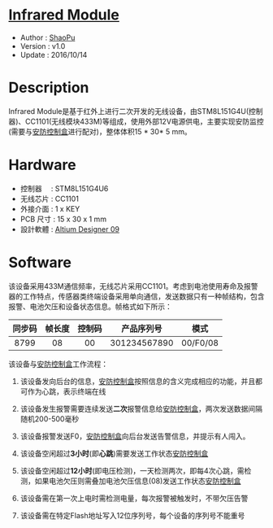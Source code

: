
# [**Infrared Module**](https://github.com/Shaopus/InfraredModule/)

* Author  : [ShaoPu](https://github.com/Shaopus)
* Version : v1.0
* Update  : 2016/10/14

Description
========
Infrared Module是基于红外上进行二次开发的无线设备，由STM8L151G4U(控制器)、CC1101(无线模块433M)等组成，使用外部12V电源供电，主要实现安防监控(需要与[安防控制盒](https://github.com/Shaopus/CloudSecurityBox)进行配对)，整体体积15 * 30* 5 mm。

Hardware
========
* 控制器　  : STM8L151G4U6
* 无线芯片  : CC1101
* 外接介面  : 1 x KEY
* PCB 尺寸 : 15 x 30 x 1 mm
* 設計軟體  : [Altium Designer 09](http://www.altium.com/en/products/altium-designer)

Software
========

该设备采用433M通信频率，无线芯片采用CC1101。考虑到电池使用寿命及报警器的工作特点，传感器类终端设备采用单向通信，发送数据只有一种帧结构，包含报警、电池欠压和设备状态信息。帧格式如下所示：

| 同步码  | 帧长度  | 控制码  |    产品序列号     |    模式    |
| :--: | :--: | :--: | :----------: | :------: |
| 8799 |  08  |  00  | 301234567890 | 00/F0/08 |

该设备与[安防控制盒](https://github.com/Shaopus/CloudSecurityBox)工作流程：

1. 该设备发向后台的信息，[安防控制盒](https://github.com/Shaopus/CloudSecurityBox)按照信息的含义完成相应的功能，并且都可作为心跳，表示终端在线

2. 该设备发生报警需要连续发送**二次**报警信息给[安防控制盒](https://github.com/Shaopus/CloudSecurityBox)，两次发送数据间隔随机200-500毫秒

3. 该设备报警发送F0，[安防控制盒](https://github.com/Shaopus/CloudSecurityBox)向后台发送告警信息，并提示有人闯入。

4. 该设备空闲超过**3小时**(即**心跳**)需要发送工作状态[安防控制盒](https://github.com/Shaopus/CloudSecurityBox)

5. 该设备空闲超过**12小时**(即电压检测)，一天检测两次，即每4次心跳，需检测，如果电池欠压则需叠加电池欠压信息(08)发送工作状态[安防控制盒](https://github.com/Shaopus/CloudSecurityBox)

6. 该设备需在第一次上电时需检测电量，每次报警被触发时，不带欠压告警

7. 该设备需在特定Flash地址写入12位序列号，每个设备的序列号不能重号

   ​

   ​


